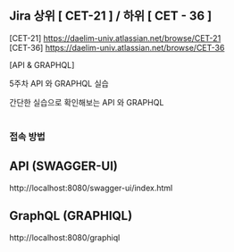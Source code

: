 ## Jira 상위 [ CET-21 ] / 하위 [ CET - 36 ]
[CET-21] https://daelim-univ.atlassian.net/browse/CET-21  
[CET-36] https://daelim-univ.atlassian.net/browse/CET-36

[API & GRAPHQL]

5주차 API 와 GRAPHQL 실습

간단한 실습으로 확인해보는 API 와 GRAPHQL
#
### 접속 방법
## API (SWAGGER-UI)
http://localhost:8080/swagger-ui/index.html

## GraphQL (GRAPHIQL)
http://localhost:8080/graphiql
